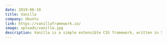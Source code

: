 ```yaml
---
date: 2019-06-10
title: Vanilla
company: Ubuntu
link: https://vanillaframework.io/
image: uploads/vanilla.jpg
description: Vanilla is a simple extensible CSS framework, written in Sass, by the Ubuntu Web Team. Anyone can contribute to Vanilla, improve it and extend it. All the code is available on GitHub and is licensed under LGPLv3 by Canonical.
---
```

